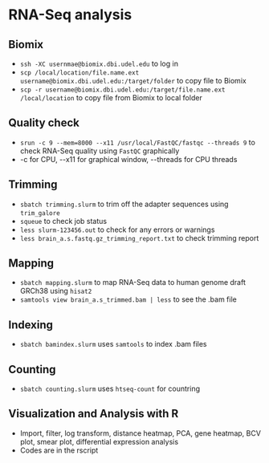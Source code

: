# RNA-Seq analysis 

## Biomix 
- `ssh -XC usernmae@biomix.dbi.udel.edu` to log in
- `scp /local/location/file.name.ext username@biomix.dbi.udel.edu:/target/folder` to copy file to Biomix 
- `scp -r username@biomix.dbi.udel.edu:/target/file.name.ext /local/location` to copy file from Biomix to local folder 

## Quality check
- `srun -c 9 --mem=8000 --x11 /usr/local/FastQC/fastqc --threads 9` to check RNA-Seq quality using `FastQC` graphically  
- -c for CPU, --x11 for graphical window, --threads for CPU threads

## Trimming 
- `sbatch trimming.slurm` to trim off the adapter sequences using `trim_galore`
- `squeue` to check job status 
- `less slurm-123456.out` to check for any errors or warnings 
- `less brain_a.s.fastq.gz_trimming_report.txt` to check trimming report 

## Mapping 
- `sbatch mapping.slurm` to map RNA-Seq data to human genome draft GRCh38 using `hisat2`
- `samtools view brain_a.s_trimmed.bam | less` to see the .bam file 

## Indexing 
- `sbatch bamindex.slurm` uses `samtools` to index .bam files 

## Counting 
- `sbatch counting.slurm` uses `htseq-count` for countring 

## Visualization and Analysis with R
- Import, filter, log transform, distance heatmap, PCA, gene heatmap, BCV plot, smear plot, differential expression analysis 
- Codes are in the rscript 
